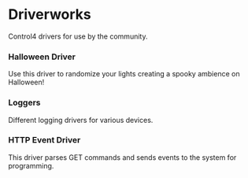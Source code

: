 Driverworks
===========

Control4 drivers for use by the community.

### Halloween Driver
Use this driver to randomize your lights creating a spooky ambience on Halloween!

### Loggers
Different logging drivers for various devices.

### HTTP Event Driver
This driver parses GET commands and sends events to the system for programming.